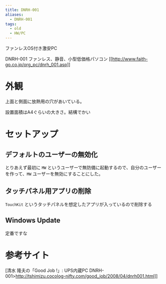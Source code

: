 ```yaml
---
title: DNRH-001
aliases:
  - DNRH-001
tags:
  - old
  - HW/PC
---
```


ファンレスOS付き激安PC

DNRH-001 ファンレス、静音、小型低価格パソコン
[[http://www.faith-go.co.jp/org_pc/dnrh_001.asp]]

外観
================================================================================
上面と側面に放熱用の穴があいている。

設置面積はA4ぐらいの大きさ。結構でかい


セットアップ
================================================================================

デフォルトのユーザーの無効化
--------------------------------------------------------------------------------
とりあえず最初に `MW` というユーザーで無防備に起動するので、自分のユーザーを作って、`MW` ユーザーを無効にすることにした。

タッチパネル用アプリの削除
--------------------------------------------------------------------------------
`TouchKit` というタッチパネルを想定したアプリが入っているので削除する

Windows Update
--------------------------------------------------------------------------------
定番ですな

参考サイト
================================================================================

[清水 隆夫の「Good Job !」: UPS内蔵PC DNRH-001>http://tshimizu.cocolog-nifty.com/good_job/2008/04/dnrh001.html]]

